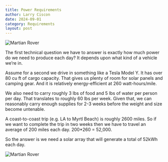 ```yaml
---
title: Power Requirements
author: Larry Ciscon
date: 2024-09-01
category: Requirements
layout: post
---
```


![Martian Rover](/MartianRoadtrip/assets/images/MartianSolarPanels.png)

The first technical question we have to answer is exactly how much power do we need to produce each day? It depends upon what kind of a vehicle we’re in. 

Assume for a second we drive in something like a Tesla Model Y. It has over 80 cu ft of cargo capacity. That gives us plenty of room for solar panels and camping gear. And it is relatively energy-efficient at 260 watt-hours/mile.

We also need to carry roughly 3 lbs of food and 5 lbs of water per person per day. That translates to roughly 60 lbs per week. Given that, we can reasonably carry enough supplies for 2-3 weeks before the weight and size become untenable.

A coast-to-coast trip (e.g. LA to Myrtl Beach) is roughly 2600 miles. So if we want to complete the trip in two weeks then we have to travel an average of 200 miles each day. 200*260 = 52,000.

So the answer is we need a solar array that will generate a total of 52kWh each day.


![Martian Rover](/MartianRoadtrip/assets/images/Car2-1.png)



